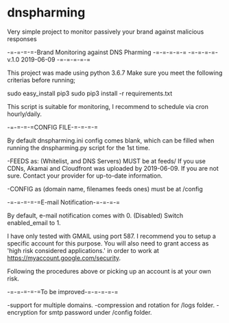 # dnspharming
Very simple project to monitor passively your brand against malicious responses

-=-=-=-=-Brand Monitoring against DNS Pharming -=-=-=-=-=
-=-=-=-=-       v.1.0 2019-06-09 	             -=-=-=-=-=

This project was made using python 3.6.7 
Make sure you meet the following criterias before running;

sudo easy_install pip3
sudo pip3 install -r requirements.txt

This script is suitable for monitoring, I recommend to schedule via cron hourly/daily.

-=-=-=-=CONFIG FILE-=-=-=-=

By default dnspharming.ini config comes blank, which can be filled when running the dnspharming.py script for the 1st time. 

-FEEDS as: (Whitelist, and DNS Servers) MUST be at feeds/ If you use CDNs, Akamai and Cloudfront was uploaded by 2019-06-09. 
If you are not sure. Contact your provider for up-to-date information. 

-CONFIG as (domain name, filenames feeds ones) must be at /config

-=-=-=-=-=E-mail Notification-=-=-=-=

By default, e-mail notification comes with 0. (Disabled) Switch enabled_email to 1.

I have only tested with GMAIL using port 587. 
I recommend you to setup a specific account for this purpose.
You will also need to grant access as 'high risk considered applications.' in order to work at 
https://myaccount.google.com/security.

Following the procedures above or picking up an account is at your own risk.

-=-=-=-=-=To be improved-=-=-=-=-=

-support for multiple domains.
-compression and rotation for /logs folder.
-encryption for smtp password under /config folder.
